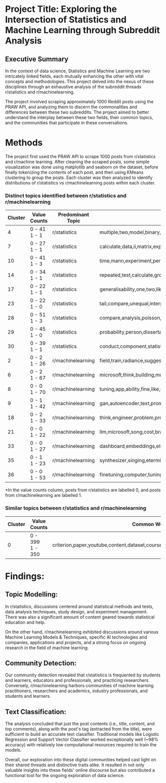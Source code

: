 # Project Title: Exploring the Intersection of Statistics and Machine Learning through Subreddit Analysis

## Executive Summary
In the context of data science, Statistics and Machine Learning are two intricately linked fields, each mutually enhancing the other with vital concepts and methodologies. This project delved into the nexus of these disciplines through an exhaustive analysis of the subreddit threads r/statistics and r/machinelearning.

The project involved scraping approximately 1000 Reddit posts using the PRAW API, and analyzing them to discern the commonalities and differences between these two subreddits. The project aimed to better understand the interplay between these two fields, their common topics, and the communities that participate in these conversations.

# Methods

The project first used the PRAW API to scrape 1000 posts from r/statistics and r/machine learning. After cleaning the scraped posts, some simple visualization was done using matplotlib and seaborn on the dataset, before finally tokenizing the contents of each post, and then using KMeans clustering to group the posts. Each cluster was then analyzed to identify distributions of r/statistics vs r/machinelearning posts within each cluster.

### Distinct topics identified between r/statistics and r/machinelearning

| **Cluster** | **Value Counts** | **Predominant Topic** | **Common Words**                                                                                |
|-------------|------------------|-----------------------|-------------------------------------------------------------------------------------------------|
| 4           | 0 - 41<br>1 - 1  | r/statistics          | multiple,two,model,binary,random,linear,dependent,independent,regression,variable               |
| 7           | 0 - 27<br>1 - 1  | r/statistics          | calculate,data,ii,matrix,explain,coefficient,type,someone,error,correlation                     |
| 10          | 0 - 41<br>1 - 3  | r/statistics          | time,mann,experiment,perform,compare,study,ratio,appropriate,statistical,test                   |
| 14          | 0 - 34<br>1 - 1  | r/statistics          | repeated,test,calculate,group,small,hypothesis,population,calculation,size,sample               |
| 17          | 0 - 22<br>1 - 1  | r/statistics          | generalisability,one,two,likelihood,calculating,block,surviving,time,equal,probability          |
| 23          | 0 - 22<br>1 - 0  | r/statistics          | tail,compare,unequal,interpret,nonnormal,skewed,two,mean,normal,distribution                    |
| 28          | 0 - 51<br>1 - 3  | r/statistics          | compare,analysis,poisson,binary,probit,model,coefficient,linear,logistic,regression             |
| 29          | 0 - 45<br>1 - 0  | r/statistics          | probability,person,dissertation,anyone,understanding,problem,study,stats,need,help              |
| 30          | 0 - 39<br>1 - 1  | r/statistics          | conduct,component,statistical,multiple,correspondence,post,costeffectiveness,hoc,power,analysis |
| 2           | 0 - 2<br>1 - 26  | r/machinelearning     | field,train,radiance,suggestion,usage,metaanalysis,copyrighted,convolutional,neural,network     |
| 6           | 0 - 2<br>1 - 67  | r/machinelearning     | microsoft,think,building,multiple,regulation,advice,google,generative,voice,ai                  |
| 8           | 0 - 0<br>1 - 70  | r/machinelearning     | tuning,app,ability,fine,like,source,hallucination,training,finetuning,llm                       |
| 9           | 0 - 1<br>1 - 42  | r/machinelearning     | gan,autoencoder,text,prompt,generation,captioning,classifier,segmentation,model,image           |
| 18          | 0 - 2<br>1 - 33  | r/machinelearning     | think,engineer,problem,project,concept,challenge,amazon,learn,hackathon,ml                      |
| 21          | 0 - 0<br>1 - 22  | r/machinelearning     | llm,microsoft,song,cost,brave,cofounder,research,chatgpt,new,gpt4                               |
| 33          | 0 - 0<br>1 - 27  | r/machinelearning     | dashboard,embeddings,else,source,ai,3d,shape,model,api,openai                                   |
| 35          | 0 - 1<br>1 - 23  | r/machinelearning     | synthesizer,singing,eterministic,texttoimage,generative,survey,latent,stable,model,diffusion    |
| 36          | 0 - 0<br>1 - 53  | r/machinelearning     | finetuning,computer,tuning,state,new,reasoning,instruction,large,model,language                 |

*In the value counts column, posts from r/statistics are labelled 0, and posts from r/machinelearning are labelled 1.

### Similar topics between r/statistics and r/machinelearning

 **Cluster** | **Value Counts**   | **Common Words**                                                                            |
|-------------|--------------------|---------------------------------------------------------------------------------------------|
| 0           | 0 - 399<br>1 - 350   | criterion,paper,youtube,content,dataset,course,textbook,learn,book,recommendation |


# Findings:
## Topic Modelling:

In r/statistics, discussions centered around statistical methods and tests, data analysis techniques, study design, and experiment management. There was also a significant amount of content geared towards statistical education and help.

On the other hand, r/machinelearning exhibited discussions around various Machine Learning Models & Techniques, specific AI technologies and companies, applications and projects, and a strong focus on ongoing research in the field of machine learning.


## Community Detection:

Our community detection revealed that r/statistics is frequented by students and learners, educators and professionals, and practicing researchers. Conversely, r/machinelearning harbors communities of machine learning practitioners, researchers and academics, industry professionals, and students and learners.

## Text Classification:

The analysis concluded that just the post contents (i.e., title, content, and top comments), along with the post's tag (extracted from the title), were sufficient to build an accurate text classifier. Traditional models like Logistic Regression and Support Vector Classifier worked exceptionally well (~98% accuracy) with relatively low computational resources required to train the models.

Overall, our exploration into these digital communities helped cast light on their shared threads and distinctive traits alike. It resulted in not only valuable insights into these fields' online discourse but also contributed a functional tool for the ongoing exploration of data science.


